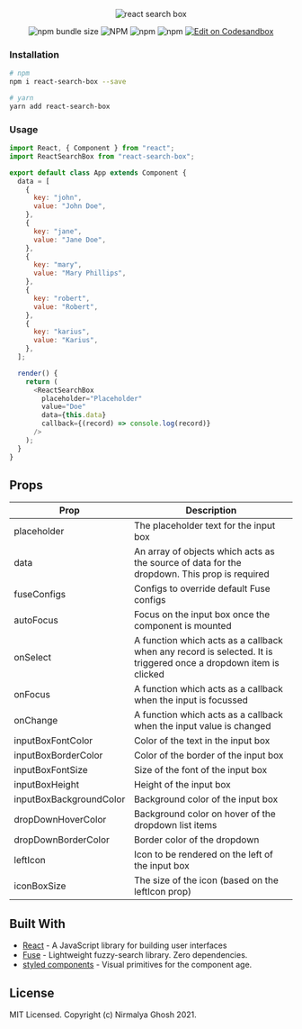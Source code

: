 <span align="center">

![react search box](https://user-images.githubusercontent.com/6391763/50571850-21a4f080-0dda-11e9-9370-ac16c4e93746.png)

![npm bundle size](https://img.shields.io/bundlephobia/minzip/react-search-box?style=for-the-badge) ![NPM](https://img.shields.io/npm/l/react-search-box?style=for-the-badge) ![npm](https://img.shields.io/npm/v/react-search-box?style=for-the-badge) ![npm](https://img.shields.io/npm/dw/react-search-box?style=for-the-badge) <a href="https://codesandbox.io/s/react-search-box-example-cra-17ml6?fontsize=14&hidenavigation=1&theme=dark" target="_blank">![Edit on Codesandbox](https://img.shields.io/badge/demo-Edit%20on%20Codesandbox-2385f7?style=for-the-badge&logo=codesandbox)</a>

</span>

### Installation

```sh
# npm
npm i react-search-box --save

# yarn
yarn add react-search-box
```

### Usage

```js
import React, { Component } from "react";
import ReactSearchBox from "react-search-box";

export default class App extends Component {
  data = [
    {
      key: "john",
      value: "John Doe",
    },
    {
      key: "jane",
      value: "Jane Doe",
    },
    {
      key: "mary",
      value: "Mary Phillips",
    },
    {
      key: "robert",
      value: "Robert",
    },
    {
      key: "karius",
      value: "Karius",
    },
  ];

  render() {
    return (
      <ReactSearchBox
        placeholder="Placeholder"
        value="Doe"
        data={this.data}
        callback={(record) => console.log(record)}
      />
    );
  }
}
```

## Props

| Prop                    | Description                                                                                                      |
| ----------------------- | ---------------------------------------------------------------------------------------------------------------- |
| placeholder             | The placeholder text for the input box                                                                           |
| data                    | An array of objects which acts as the source of data for the dropdown. This prop is required                     |
| fuseConfigs             | Configs to override default Fuse configs                                                                         |
| autoFocus               | Focus on the input box once the component is mounted                                                             |
| onSelect                | A function which acts as a callback when any record is selected. It is triggered once a dropdown item is clicked |
| onFocus                 | A function which acts as a callback when the input is focussed                                                   |
| onChange                | A function which acts as a callback when the input value is changed                                              |
| inputBoxFontColor       | Color of the text in the input box                                                                               |
| inputBoxBorderColor     | Color of the border of the input box                                                                             |
| inputBoxFontSize        | Size of the font of the input box                                                                                |
| inputBoxHeight          | Height of the input box                                                                                          |
| inputBoxBackgroundColor | Background color of the input box                                                                                |
| dropDownHoverColor      | Background color on hover of the dropdown list items                                                             |
| dropDownBorderColor     | Border color of the dropdown                                                                                     |
| leftIcon                | Icon to be rendered on the left of the input box                                                                 |
| iconBoxSize             | The size of the icon (based on the leftIcon prop)                                                                |

## Built With

- [React](https://reactjs.org/) - A JavaScript library for building user interfaces
- [Fuse](http://fusejs.io/) - Lightweight fuzzy-search library. Zero dependencies.
- [styled components](https://www.styled-components.com/) - Visual primitives for the component age.

## License

MIT Licensed. Copyright (c) Nirmalya Ghosh 2021.
